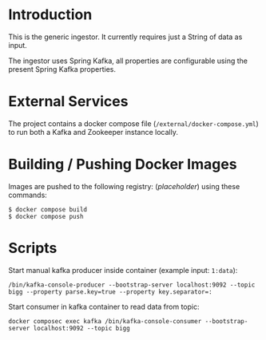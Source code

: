 # Introduction

This is the generic ingestor. It currently requires just a String of data as input.

The ingestor uses Spring Kafka, all properties are configurable using the present Spring Kafka properties.


# External Services

The project contains a docker compose file (`/external/docker-compose.yml`) to run both a Kafka and Zookeeper instance locally.


# Building / Pushing Docker Images

Images are pushed to the following registry: (*placeholder*) using these commands:

```
$ docker compose build
$ docker compose push
```


# Scripts

Start manual kafka producer inside container (example input: `1:data`):

```
/bin/kafka-console-producer --bootstrap-server localhost:9092 --topic bigg --property parse.key=true --property key.separator=:
```

Start consumer in kafka container to read data from topic:

```
docker composec exec kafka /bin/kafka-console-consumer --bootstrap-server localhost:9092 --topic bigg
```
